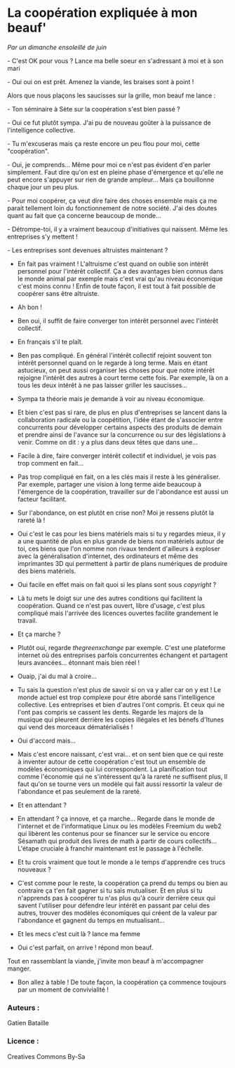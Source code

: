 # La coopération expliquée à mon beauf'
*Par un dimanche ensoleillé de juin*

\- C'est OK pour vous ? Lance ma belle soeur en s'adressant à moi et à son mari

\- Oui oui on est prêt. Amenez la viande, les braises sont à point !

Alors que nous plaçons les saucisses sur la grille, mon beauf me lance :

\- Ton séminaire à Sète sur la coopération s'est bien passé ?

\- Oui ce fut plutôt sympa. J'ai pu de nouveau goûter à la puissance de l'intelligence collective.

\- Tu m'excuseras mais ça reste encore un peu flou pour moi, cette "coopération".

\- Oui, je comprends... Même pour moi ce n'est pas évident d'en parler simplement. Faut dire qu'on est en pleine phase d'émergence et qu'elle ne peut encore s'appuyer sur rien de grande ampleur... Mais ça bouillonne chaque jour un peu plus.

\- Pour moi coopérer, ça veut dire faire des choses ensemble mais ça me parait tellement loin du fonctionnement de notre société. J'ai des doutes quant au fait que ça concerne beaucoup de monde...

\- Détrompe-toi, il y a vraiment beaucoup d'initiatives qui naissent. Même les entreprises s'y mettent !

\- Les entreprises sont devenues altruistes maintenant ?

- En fait pas vraiment ! L'altruisme c'est quand on oublie son intérêt personnel pour l'intérêt collectif. Ça a des avantages bien connus dans le monde animal par exemple mais c'est vrai qu'au niveau économique c'est moins connu ! Enfin de toute façon, il est tout à fait possible de coopérer sans être altruiste.

- Ah bon !

- Ben oui, il suffit de faire converger ton intérêt personnel avec l'intérêt collectif.

- En  français s'il te plaît.

- Ben pas compliqué. En général l'intérêt collectif rejoint souvent ton intérêt personnel quand on le regarde à long terme. Mais en étant astucieux, on peut aussi organiser les choses pour que notre intérêt rejoigne l'intérêt des autres à court terme cette fois. Par exemple, là on a tous les deux intérêt à ne pas laisser griller les saucisses...

- Sympa ta théorie mais je demande à voir au niveau économique.

- Et bien c'est pas si rare, de plus en plus d'entreprises se lancent dans la collaboration radicale ou la coopétition, l'idée étant de s'associer entre concurrents pour développer certains aspects des produits de demain et prendre ainsi de l'avance sur la concurrence ou sur des législations à venir. Comme on dit : y a plus dans deux têtes que dans une...

- Facile à dire, faire converger intérêt collectif et individuel, je vois pas trop comment en fait... 

- Pas trop compliqué en fait, on a les clés mais il reste à les généraliser. Par exemple, partager une vision à long terme aide beaucoup à l'émergence de la coopération, travailler sur de l'abondance est aussi un facteur facilitant.

- Sur l'abondance, on est plutôt en crise non? Moi je ressens plutôt la rareté là !

- Oui c'est le cas pour les biens matériels mais si tu y regardes mieux, il y a une quantité de plus en plus grande de biens non matériels autour de toi, ces biens que l'on nomme non rivaux tendent d'ailleurs à exploser avec la généralisation d'internet, des ordinateurs et même des imprimantes 3D qui permettent à partir de plans numériques de produire des biens matériels.

- Oui facile en effet mais on fait quoi si les plans sont sous *copyright* ?

- Là tu mets le doigt sur une des autres conditions qui facilitent la coopération. Quand ce n'est pas ouvert, libre d'usage, c'est plus compliqué mais l'arrivée des licences ouvertes facilite grandement le travail.

- Et ça marche ?

- Plutôt oui, regarde *thegreenxchange* par exemple. C'est une plateforme internet où des entreprises parfois concurrentes échangent et partagent leurs avancées... étonnant mais bien réel !

- Ouaip, j'ai du mal à croire...

- Tu sais la question n'est plus de savoir si on va y aller car on y est ! Le monde actuel est trop complexe pour être abordé sans l'intelligence collective. Les entreprises et bien d'autres l'ont compris. Et ceux qui ne l'ont pas compris se cassent les dents. Regarde les majors de la musique qui pleurent derrière les copies illégales et les bénefs d'Itunes qui vend des morceaux dématérialisés !

- Oui d'accord mais...

- Mais c'est encore naissant, c'est vrai... et on sent bien que ce qui reste à inventer autour de cette coopération c'est tout un ensemble de modèles économiques qui lui correspondent. La planification tout comme l'économie qui ne s'intéressent qu'à la rareté ne suffisent plus, Il faut qu'on se tourne vers un modèle qui fait aussi ressortir la valeur de l'abondance et pas seulement de la rareté.

- Et en attendant ?

- En attendant ? ça innove, et ça marche... Regarde dans le monde de l'internet et de l'informatique Linux ou les modèles Freemium du web2 qui libèrent les contenus pour se financer sur le service ou encore Sésamath qui produit des livres de math à partir de cours collectifs... L'étape cruciale à franchir maintenant est le passage à l'échelle.

- Et tu crois vraiment que tout le monde a le temps d'apprendre ces trucs nouveaux ?

- C'est comme pour le reste, la coopération ça prend du temps ou bien au contraire ça t'en fait gagner si tu sais mutualiser. Et en plus si tu n'apprends pas à coopérer tu n'as plus qu'à courir derrière ceux qui savent l'utiliser pour défendre leur intérêt en passant par celui des autres, trouver des modèles économiques qui créent de la valeur par l'abondance et gagnent du temps en mutualisant...

- Et les mecs c'est cuit là ? lance ma femme

- Oui c'est parfait, on arrive ! répond mon beauf. 

Tout en rassemblant la viande, j'invite mon beauf à m'accompagner manger.

- Bon allez à table ! De toute façon, la coopération ça commence toujours par un moment de convivialité !




### Auteurs :
Gatien Bataille
### Licence : 
Creatives Commons By-Sa
